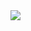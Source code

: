 <img src="https://capsule-render.vercel.app/api?type=waving&color=auto&height=200&section=header&text=123weeks&fontSize=90" />

